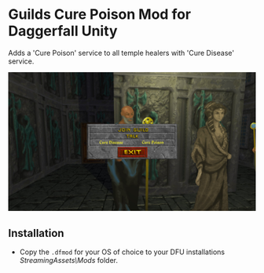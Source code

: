 # Guilds Cure Poison Mod for Daggerfall Unity

Adds a 'Cure Poison' service to all temple healers with 'Cure Disease' service.

![](https://github.com/Flynsarmy/dfu-guildscurepoison-mod/blob/master/screenshots/service.jpg?raw=true)

## Installation

* Copy the `.dfmod` for your OS of choice to your DFU installations *StreamingAssets\Mods* folder.